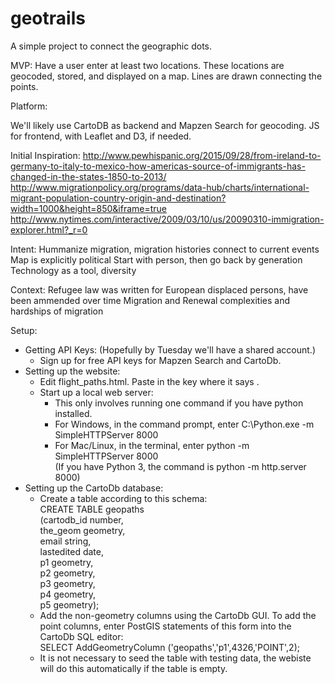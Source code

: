 # geotrails
A simple project to connect the geographic dots. 

MVP: 
Have a user enter at least two locations. These locations are geocoded, stored, and displayed on a map. Lines are drawn connecting the points.

Platform:

We'll likely use CartoDB as backend and Mapzen Search for geocoding. JS for frontend, with Leaflet and D3, if needed. 

Initial Inspiration:
http://www.pewhispanic.org/2015/09/28/from-ireland-to-germany-to-italy-to-mexico-how-americas-source-of-immigrants-has-changed-in-the-states-1850-to-2013/
http://www.migrationpolicy.org/programs/data-hub/charts/international-migrant-population-country-origin-and-destination?width=1000&height=850&iframe=true
http://www.nytimes.com/interactive/2009/03/10/us/20090310-immigration-explorer.html?_r=0

Intent:
Hummanize migration, migration histories
connect to current events
Map is explicitly political
Start with person, then go back by generation
Technology as a tool, diversity


Context:
Refugee law was written for European displaced persons, have been ammended over time
Migration and Renewal complexities and hardships of migration

Setup:  
- Getting API Keys: (Hopefully by Tuesday we'll have a shared account.)  
    - Sign up for free API keys for Mapzen Search and CartoDb.  
- Setting up the website:  
    - Edit flight_paths.html. Paste in the key where it says <ADD KEY HERE>.  
    - Start up a local web server:  
        - This only involves running one command if you have python installed.  
        - For Windows, in the command prompt, enter C:\Python.exe -m SimpleHTTPServer 8000  
        - For Mac/Linux, in the terminal, enter python -m SimpleHTTPServer 8000  
          (If you have Python 3, the command is python -m http.server 8000)  
- Setting up the CartoDb database:  
    - Create a table according to this schema:  
      CREATE TABLE geopaths   
        (cartodb\_id number,   
         the\_geom geometry,  
         email string,  
         lastedited date,  
         p1 geometry,  
         p2 geometry,  
         p3 geometry,  
         p4 geometry,  
         p5 geometry);  
    - Add the non-geometry columns using the CartoDb GUI. To add the point columns, enter PostGIS statements of this form into the CartoDb SQL editor:  
      SELECT AddGeometryColumn ('geopaths','p1',4326,'POINT',2);  
    - It is not necessary to seed the table with testing data, the webiste will do this automatically if the table is empty.
